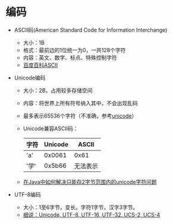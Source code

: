 # 编码
* ASCII码(American Standard Code for Information Interchange)

  * 大小：1B
  * 格式：最前边的1位统一为0，一共128个字符
  * 内容：英文、数字、标点、特殊控制字符
  * [百度百科ASCII](https://baike.baidu.com/item/ASCII/309296)

* Unicode编码

  * 大小：2B，占用较多存储空间

  * 内容：将世界上所有符号纳入其中，不会出现乱码

  * 最多表示65536个字符（不准确，参考[unicode](https://blog.csdn.net/m0_47841624/article/details/127283939)）

  * Unicode兼容ASCII码：

    | 字符 | Unicode | ASCII    |
    | ---- | ------- | -------- |
    | 'a'  | 0x0061  | 0x61     |
    | '学' | 0x5b66  | 无法表示 |

  * [在Java中如何解决只能存2字节范围内的unicode字符问题](https://zhuanlan.zhihu.com/p/106379925)

* UTF-8编码

  * 大小：1至6字节，变长。字符1字节，汉字3字节。
  * [细说：Unicode, UTF-8, UTF-16, UTF-32, UCS-2, UCS-4](https://www.cnblogs.com/malecrab/p/5300503.html)